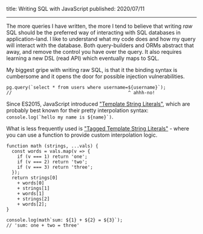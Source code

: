 title: Writing SQL with JavaScript
published: 2020/07/11

---

The more queries I have written, the more I tend to believe that writing _raw_ SQL should be the preferred way of interacting with SQL databases in application-land. I like to understand what my code does and how my query will interact with the database. Both query-builders and ORMs abstract that away, and remove the control you have over the query. It also requires learning a new DSL (read API) which eventually maps to SQL.

My biggest gripe with writing raw SQL, is that it the binding syntax is cumbersome and it opens the door for possible injection vulnerabilities.

```
pg.query(`select * from users where username=${username}`);
//                                           ^ ahhh-no!
```

Since ES2015, JavaScript introduced ["Template String Literals"](https://developer.mozilla.org/en-US/docs/Web/JavaScript/Reference/Template_literals), which are probably best known for their pretty interpolation syntax: ``console.log(`hello my name is ${name}`)``.

What is less frequently used is ["Tagged Template String Literals"](https://developer.mozilla.org/en-US/docs/Web/JavaScript/Reference/Template_literals#Tagged_templates) - where you can use a function to provide custom interpolation logic.

```
function math (strings, ...vals) {
  const words = vals.map(v => {
    if (v === 1) return 'one';
    if (v === 2) return 'two';
    if (v === 3) return 'three';
  });
  return strings[0]
    + words[0]
    + strings[1]
    + words[1]
    + strings[2]
    + words[2];
}

console.log(math`sum: ${1} + ${2} = ${3}`);
// 'sum: one + two = three'
```
